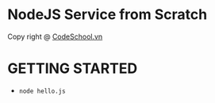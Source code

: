 # NodeJS Service from Scratch

Copy right @ [CodeSchool.vn](https://www.facebook.com/codeschool.vn/)

# GETTING STARTED
  - `node hello.js`
